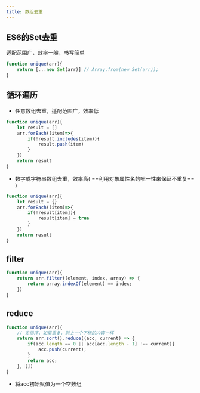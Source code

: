 ```yaml
---
title: 数组去重
---
```


## ES6的Set去重

适配范围广，效率一般，书写简单

```js
function unique(arr){
    return [...new Set(arr)] // Array.from(new Set(arr));
}
```

## 循环遍历

- 任意数组去重，适配范围广，效率低

```js
function unique(arr){
    let result = []
    arr.forEach((item)=>{
        if(!result.includes(item)){
            result.push(item)
        }
    })
    return result
}
```

-  数字或字符串数组去重，效率高( ==利用对象属性名的唯一性来保证不重复== )

```js
function unique(arr){
    let result = {}
    arr.forEach((item)=>{
        if(!result[item]){
            result[item] = true
        }
    })
    return result
}
```

## filter 

```js
function unique(arr){
    return arr.filter((element, index, array) => {
        return array.indexOf(element) == index;
    })
}
```

## reduce

```js
function unique(arr){
    // 先排序，如果重复，则上一个下标的内容一样
    return arr.sort().reduce((acc, current) => {
        if(acc.length == 0 || acc[acc.length - 1] !== current){
            acc.push(current);
        }
        return acc;
    }, [])
}
```

- 将acc初始赋值为一个空数组